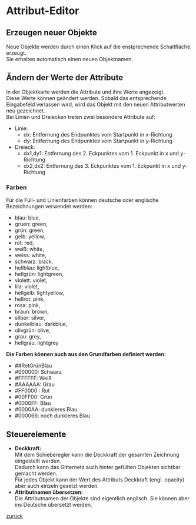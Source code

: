   <meta charset="utf-8" />
  <title>Informatik</title>
  <link rel="stylesheet" href="https://Hi2272.github.io/StyleMD.css">

# Attribut-Editor  
## Erzeugen neuer Objekte
Neue Objekte werden durch einen Klick auf die enstprechende Schaltfläche erzeugt.  
Sie erhalten automatisch einen neuen Objektnamen.
## Ändern der Werte der Attribute
In der Objektkarte werden die Attribute und ihre Werte angezeigt.  
Diese Werte können geändert werden. Sobald das entsprechende Eingabefeld verlassen wird, wird das Objekt mit den neuen Attributwerten neu gezeichnet.  
Bei Linien und Dreiecken treten zwei besondere Attribute auf:
- Linie:
  - dx: Entfernung des Endpunktes vom Startpunkt in x-Richtung
  - dy: Entfernung des Endpunktes vom Startpunkt in y-Richtung
- Dreieck:
  - dx1,dy1: Entfernung des 2. Eckpunktes vom 1. Eckpunkt in x und y-Richtung
  - dx2,dx2: Entfernung des 3. Eckpunktes vom 1. Eckpunkt in x und y-Richtung

### Farben
Für die Füll- und Linienfarben können deutsche oder englische Bezeichnungen verwendet werden:  
 - blau: blue,  
 - gruen: green,  
 - grün: green,  
 - gelb: yellow,  
 - rot: red,  
 - weiß: white,  
 - weiss: white,  
 - schwarz: black,  
 - hellblau: lightblue,  
 - hellgrün: lightgreen,  
 - violett: violet,  
 - lila: violet,  
 - hellgelb: lightyellow,  
 - hellrot: pink,  
 - rosa: pink, 
 - braun: brown,  
 - silber: silver,  
 - dunkelblau: darkblue,  
 - olivgrün: olive,  
 - grau: grey,  
 - hellgrau: lightgrey  
  
  
**Die Farben können auch aus den Grundfarben definiert werden:**  
- ##RotGrünBlau  
- #000000: Schwarz
- #FFFFFF: Weiß
- #AAAAAA: Grau  
- #FF0000 : Rot
- #00FF00: Grün
- #0000FF: Blau
- #0000AA: dunkleres Blau
- #000066: noch dunkleres Blau

## Steuerelemente
- **Deckkraft:**  
  Mit dem Schieberegler kann die Deckkraft der gesamten Zeichnung eingestellt werden.  
  Dadurch kann das Gitternetz auch hinter gefüllten Objekten sichtbar gemacht werden.  
  Für jedes Objekt kann der Wert des Attributs Deckkraft (engl. opacity) aber auch einzeln gesetzt werden.  
- **Attributnamen übersetzen:**  
  Die Attributnamen der Objekte sind eigentlich englisch. Sie können aber ins Deutsche übersetzt werden.  
   
     


[zurück](index.html)  
